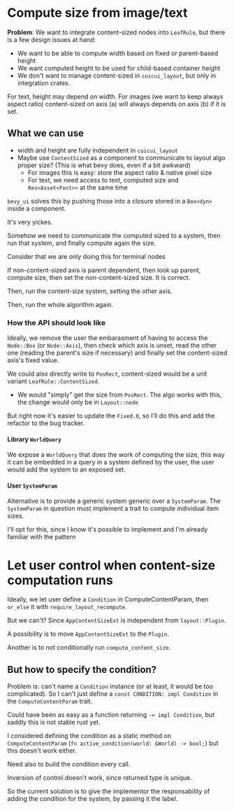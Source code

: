 # Compute size from image/text

**Problem**: We want to integrate content-sized nodes into `LeafRule`,
but there is a few design issues at hand:

- We want to be able to compute width based on fixed or parent-based height
- We want computed height to be used for child-based container height
- We don't want to manage content-sized in `cuicui_layout`, but only in
  integration crates.

For text, height may depend on width. For images (we want to keep always
aspect ratio) content-sized on axis (a) will always depends on axis (b) if
it is set.


## What we can use

- width and height are fully independent in `cuicui_layout`
- Maybe use `ContentSized` as a component to communicate to layout algo
  proper size? (This is what bevy does, even if a bit awkward)
  - For images this is easy: store the aspect ratio & native pixel size
  - For text, we need access to text, computed size and `Res<Asset<Font>>` at
    the same time

`bevy_ui` solves this by pushing those into a closure stored in a `Box<dyn>`
inside a component.

It's very yickes.

Somehow we need to communicate the computed sized to a system, then run that
system, and finally compute again the size.

Consider that we are only doing this for terminal nodes

If non-content-sized axis is parent dependent,
then look up parent, compute size, then set the non-content-sized size.
It is correct.

Then, run the content-size system, setting the other axis.

Then, run the whole algorithm again.

### How the API should look like

Ideally, we remove the user the embarasment of having to access the `Node::Box`
(or `Node::Axis`), then check which axis is unset, read the other one
(reading the parent's size if necessary) and finally set the content-sized axis's
fixed value.

We could also directly write to `PosRect`, content-sized would be a unit variant
`LeafRule::ContentSized`.

- We would "simply" get the size from `PosRect`. The algo works with this,
  the change would only be in `Layout::node`

But right now it's easier to update the `Fixed.0`, so I'll do this and add
the refactor to the bug tracker.

#### Library `WorldQuery`

We expose a `WorldQuery` that does the work of computing the size, this way
it can be embedded in a query in a system defined by the user, the user
would add the system to an exposed set.

#### User `SystemParam`

Alternative is to provide a generic system generic over a `SystemParam`.
The `SystemParam` in question must implement a trait to compute
individual item sizes.

I'll opt for this, since I know it's possible to implement and I'm already
familiar with the pattern

# Let user control when content-size computation runs

Ideally, we let user define a `Condition` in ComputeContentParam, then
`or_else` it with `require_layout_recompute`.

But we can't? Since `AppContentSizeExt` is independent from `layout::Plugin`.

A possibility is to move `AppContentSizeExt` to the `Plugin`.

Another is to not conditionally run `compute_content_size`.

## But how to specify the condition?

Problem is: can't name a `Condition` instance (or at least, it would be
too complicated). So I can't just define a `const CONDITION: impl Condition`
in the `ComputeContentParam` trait.

Could have been as easy as a function returning `-> impl Condition`, but saddly
this is not stable rust yet.

I considered defining the condition as a static method on `ComputeContentParam`
(`fn active_condition(world: &World) -> bool;`) but this doesn't work either.

Need also to build the condition every call.

Inversion of control doesn't work, since returned type is unique.

So the current solution is to give the implementor the responsability of
adding the condition for the system, by passing it the label.